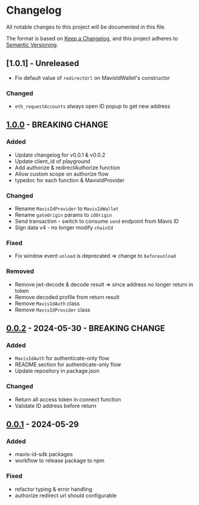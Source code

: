 # Changelog

All notable changes to this project will be documented in this file.

The format is based on [Keep a Changelog](https://keepachangelog.com/en/1.0.0/),
and this project adheres to [Semantic Versioning](https://semver.org/spec/v2.0.0.html).

## [1.0.1] - Unreleased

- Fix default value of `redirectUrl` on MavisIdWallet's constructor

### Changed

- `eth_requestAccounts` always open ID popup to get new address

## [1.0.0] - BREAKING CHANGE

### Added

- Update changelog for v0.0.1 & v0.0.2
- Update client_id of playground
- Add authorize & redirectAuthorize function
- Allow custom scope on authorize flow
- typedoc for each function & MavisIdProvider

### Changed

- Rename `MavisIdProvider` to `MavisIdWallet`
- Rename `gateOrigin` params to `idOrigin`
- Send transaction - switch to consume `send` endpoint from Mavis ID
- Sign data v4 - no longer modify `chainId`

### Fixed

- Fix window event `unload` is deprecated => change to `beforeunload`

### Removed

- Remove jwt-decode & decode result => since address no longer return in token
- Remove decoded profile from return result
- Remove `MavisIdAuth` class
- Remove `MavisIdProvider` class

## [0.0.2] - 2024-05-30 - BREAKING CHANGE

### Added

- `MavisIdAuth` for authenticate-only flow
- README section for authenticate-only flow
- Update repository in package.json

### Changed

- Return all access token in connect function
- Validate ID address before return

## [0.0.1] - 2024-05-29

### Added

- mavis-id-sdk packages
- workflow to release package to npm

### Fixed

- refactor typing & error handling
- authorize redirect url should configurable

[unreleased]: https://github.com/skymavis/mavis-id-js/compare/mavis-id-sdk@v1.0.0...HEAD
[1.0.0]: https://github.com/skymavis/mavis-id-js/compare/mavis-id-sdk@v0.0.2...mavis-id-sdk@v1.0.0
[0.0.2]: https://github.com/skymavis/mavis-id-js/compare/mavis-id-sdk@v0.0.1...mavis-id-sdk@v0.0.2
[0.0.1]: https://github.com/skymavis/mavis-id-js/releases/tag/mavis-id-sdk@v0.0.1

